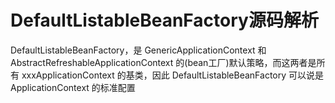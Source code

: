 # DefaultListableBeanFactory源码解析

DefaultListableBeanFactory，是 GenericApplicationContext 和 AbstractRefreshableApplicationContext 的(bean工厂)默认策略，而这两者是所有 xxxApplicationContext 的基类，因此 DefaultListableBeanFactory 可以说是 ApplicationContext 的标准配置